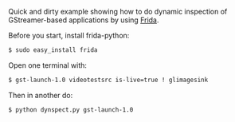 Quick and dirty example showing how to do dynamic inspection of GStreamer-based
applications by using [Frida](http://www.frida.re/).

Before you start, install frida-python:

```sh
$ sudo easy_install frida
```

Open one terminal with:

```sh
$ gst-launch-1.0 videotestsrc is-live=true ! glimagesink
```

Then in another do:

```sh
$ python dynspect.py gst-launch-1.0
```
